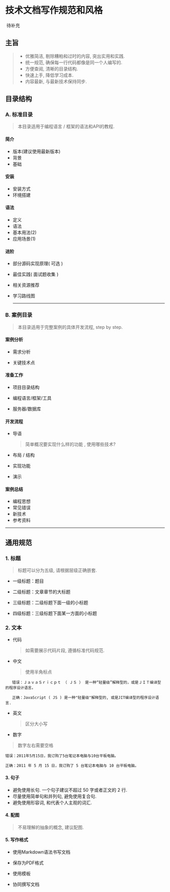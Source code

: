 # 技术文档写作规范和风格

​                                                                             待补充

## 主旨

> * 优雅简洁, 剔除糟粕和过时的内容, 突出实用和实践.
> * 统一规范, 确保每一行代码都像是同一个人编写的.
> * 方便查阅, 清晰的目录结构.
> * 快速上手, 降低学习成本.
> * 内容最新, 与最新技术保持同步.



## 目录结构

### A. 标准目录
> 本目录适用于编程语言 / 框架的语法和API的教程.

#### 简介

* 版本(建议使用最新版本)
* 背景
* 基础

#### 安装

-    安装方式
-    环境搭建

#### 语法

-    定义
-    语法
-    基本用法(2)
-    应用场景(1)

#### 进阶

* 部分源码实现原理( 可选 )

* 最佳实践( 面试题收集 )

* 相关资源推荐

* 学习路线图


  ---




### B. 案例目录

> 本目录适用于完整案例的具体开发流程, step by step.

#### 案例分析
- 需求分析

- 关键技术点


#### 准备工作

* 项目目录结构


* 编程语言/框架/工具

* 服务器/数据库


#### 开发流程

* 导语

  > 简单概况要实现什么样的功能 , 使用哪些技术?


* 布局 / 结构

* 实现功能 

* 演示



#### 案例总结

* 编程思想
* 常见错误
* 新技术
* 参考资料




---




## 通用规范

### 1. 标题

> 标题可以分为五级, 请根据层级正确嵌套.

- 一级标题：题目

- 二级标题：文章章节的大标题

- 三级标题：二级标题下面一级的小标题

- 四级标题：三级标题下面某一方面的小标题


### 2. 文本

* 代码

  > 如需要展示代码片段, 遵循标准代码规范.



* 中文

  > 使用半角标点

 ```
    错误：ＪａｖａＳｒｉｃｐｔ （ ＪＳ ） 是一种“轻量级”解释型的，或是ＪＩＴ编译型的程序设计语言。

    正确：JavaScript ( JS ) 是一种"轻量级"解释型的, 或是JIT编译型的程序设计语言.
 
 ```


* 英文

  > 区分大小写



* 数字
 > 数字左右需要空格

  ```
  错误：2011年5月15日，我订购了5台笔记本电脑与10台平板电脑。

  正确：2011 年 5 月 15 日，我订购了 5 台笔记本电脑与 10 台平板电脑。
  ```




#### 3. 句子

- 避免使用长句. 一个句子建议不超过 50 字或者正文的 2 行.
- 尽量使用简单句和并列句, 避免使用复合句.
- 避免使用形容词, 和代表个人主观的词汇.



#### 4. 配图

>不易理解的抽象的概念, 建议配图.



#### 5. 写作格式
- 使用Markdown语法书写文档

- 保存为PDF格式

- 使用模板

- 协同撰写文档

  ​




